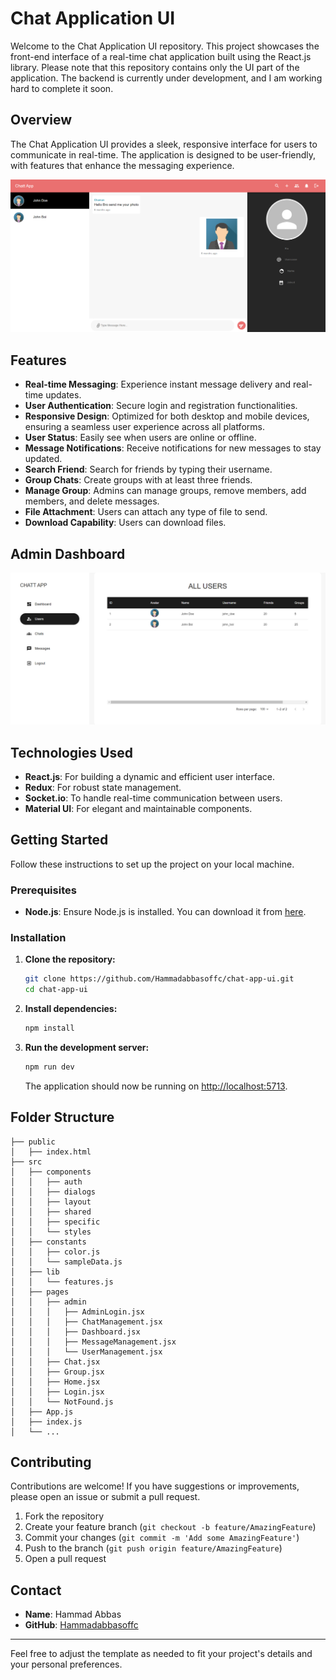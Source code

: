 # Chat Application UI

Welcome to the Chat Application UI repository. This project showcases the front-end interface of a real-time chat application built using the React.js library. Please note that this repository contains only the UI part of the application. The backend is currently under development, and I am working hard to complete it soon.

## Overview

The Chat Application UI provides a sleek, responsive interface for users to communicate in real-time. The application is designed to be user-friendly, with features that enhance the messaging experience.

![User Interface](https://github.com/Hammadabbasoffc/chat-app-ui/blob/main/images/User%20interface.PNG)

## Features

- **Real-time Messaging**: Experience instant message delivery and real-time updates.
- **User Authentication**: Secure login and registration functionalities.
- **Responsive Design**: Optimized for both desktop and mobile devices, ensuring a seamless user experience across all platforms.
- **User Status**: Easily see when users are online or offline.
- **Message Notifications**: Receive notifications for new messages to stay updated.
- **Search Friend**: Search for friends by typing their username.
- **Group Chats**: Create groups with at least three friends.
- **Manage Group**: Admins can manage groups, remove members, add members, and delete messages.
- **File Attachment**: Users can attach any type of file to send.
- **Download Capability**: Users can download files.

## Admin Dashboard

![Admin Interface](https://github.com/Hammadabbasoffc/chat-app-ui/blob/main/images/admin%20interface.PNG)

## Technologies Used

- **React.js**: For building a dynamic and efficient user interface.
- **Redux**: For robust state management.
- **Socket.io**: To handle real-time communication between users.
- **Material UI**: For elegant and maintainable components.

## Getting Started

Follow these instructions to set up the project on your local machine.

### Prerequisites

- **Node.js**: Ensure Node.js is installed. You can download it from [here](https://nodejs.org/).

### Installation

1. **Clone the repository:**

    ```bash
    git clone https://github.com/Hammadabbasoffc/chat-app-ui.git
    cd chat-app-ui
    ```

2. **Install dependencies:**

    ```bash
    npm install
    ```

3. **Run the development server:**

    ```bash
    npm run dev
    ```

    The application should now be running on [http://localhost:5713](http://localhost:5713).

## Folder Structure

```
├── public
│   ├── index.html
├── src
│   ├── components
│   │   ├── auth
│   │   ├── dialogs
│   │   ├── layout
│   │   ├── shared
│   │   ├── specific
│   │   └── styles
│   ├── constants
│   │   ├── color.js
│   │   └── sampleData.js
│   ├── lib
│   │   └── features.js
│   ├── pages
│   │   ├── admin
│   │   │   ├── AdminLogin.jsx
│   │   │   ├── ChatManagement.jsx
│   │   │   ├── Dashboard.jsx
│   │   │   ├── MessageManagement.jsx
│   │   │   └── UserManagement.jsx
│   │   ├── Chat.jsx
│   │   ├── Group.jsx
│   │   ├── Home.jsx
│   │   ├── Login.jsx
│   │   └── NotFound.js
│   ├── App.js
│   ├── index.js
│   └── ...
```

## Contributing

Contributions are welcome! If you have suggestions or improvements, please open an issue or submit a pull request.

1. Fork the repository
2. Create your feature branch (`git checkout -b feature/AmazingFeature`)
3. Commit your changes (`git commit -m 'Add some AmazingFeature'`)
4. Push to the branch (`git push origin feature/AmazingFeature`)
5. Open a pull request

## Contact

- **Name**: Hammad Abbas
- **GitHub**: [Hammadabbasoffc](https://github.com/Hammadabbasoffc)

---

Feel free to adjust the template as needed to fit your project's details and your personal preferences.

